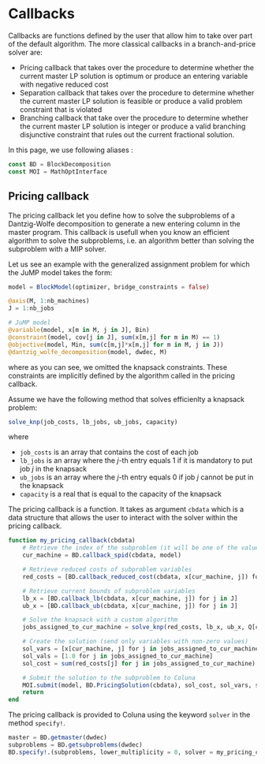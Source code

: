 # Callbacks

Callbacks are functions defined by the user that allow him to take over part of the default 
algorithm. 
The more classical callbacks in a branch-and-price solver are:

- Pricing callback that takes over the procedure to determine whether the current master LP 
    solution is optimum or produce an entering variable with negative reduced cost
- Separation callback that takes over the procedure to determine whether the current master
    LP solution is feasible or produce a valid problem constraint that is violated
- Branching callback that take over the procedure to determine whether the current master 
    LP solution is integer or produce a valid branching disjunctive constraint that rules out 
    the current fractional solution.

In this page, we use following aliases : 
```julia
const BD = BlockDecomposition
const MOI = MathOptInterface
```

## Pricing callback

The pricing callback let you define how to solve the subproblems of a Dantzig-Wolfe 
decomposition to generate a new entering column in the master program. 
This callback is usefull when you know an efficient algorithm to solve the subproblems, 
i.e. an algorithm better than solving the subproblem with a MIP solver.

Let us see an example with the generalized assignment problem for which the JuMP model takes the form:

```julia
model = BlockModel(optimizer, bridge_constraints = false)

@axis(M, 1:nb_machines)
J = 1:nb_jobs

# JuMP model
@variable(model, x[m in M, j in J], Bin)
@constraint(model, cov[j in J], sum(x[m,j] for m in M) == 1)
@objective(model, Min, sum(c[m,j]*x[m,j] for m in M, j in J))
@dantzig_wolfe_decomposition(model, dwdec, M)
```

where as you can see, we omitted the knapsack constraints. 
These constraints are implicitly defined by the algorithm called in the pricing callback.

Assume we have the following method that solves efficienlty a knapsack problem:

```julia
solve_knp(job_costs, lb_jobs, ub_jobs, capacity)
```
where 
- `job_costs` is an array that contains the cost of each job
- `lb_jobs` is an array where the $j$-th entry equals $1$ if it is mandatory to put job $j$ in the knapsack
- `ub_jobs` is an array where the $j$-th entry equals $0$ if job $j$ cannot be put in the knapsack
- `capacity` is a real that is equal to the capacity of the knapsack

The pricing callback is a function. It takes as argument `cbdata` which is a data structure
that allows the user to interact with the solver within the pricing callback.

```julia
function my_pricing_callback(cbdata)
    # Retrieve the index of the subproblem (it will be one of the values in M)
    cur_machine = BD.callback_spid(cbdata, model)

    # Retrieve reduced costs of subproblem variables
    red_costs = [BD.callback_reduced_cost(cbdata, x[cur_machine, j]) for j in J]

    # Retrieve current bounds of subproblem variables
    lb_x = [BD.callback_lb(cbdata, x[cur_machine, j]) for j in J]
    ub_x = [BD.callback_ub(cbdata, x[cur_machine, j]) for j in J]

    # Solve the knapsack with a custom algorithm
    jobs_assigned_to_cur_machine = solve_knp(red_costs, lb_x, ub_x, Q[cur_machine])

    # Create the solution (send only variables with non-zero values)
    sol_vars = [x[cur_machine, j] for j in jobs_assigned_to_cur_machine]
    sol_vals = [1.0 for j in jobs_assigned_to_cur_machine]
    sol_cost = sum(red_costs[j] for j in jobs_assigned_to_cur_machine)

    # Submit the solution to the subproblem to Coluna
    MOI.submit(model, BD.PricingSolution(cbdata), sol_cost, sol_vars, sol_vals)
    return
end
```

The pricing callback is provided to Coluna using the keyword `solver` in the method 
`specify!`.

```julia
master = BD.getmaster(dwdec)
subproblems = BD.getsubproblems(dwdec)
BD.specify!.(subproblems, lower_multiplicity = 0, solver = my_pricing_callback)
```

